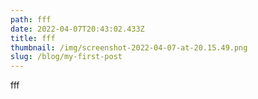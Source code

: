 ```yaml
---
path: fff
date: 2022-04-07T20:43:02.433Z
title: fff
thumbnail: /img/screenshot-2022-04-07-at-20.15.49.png
slug: /blog/my-first-post
---
```


fff
